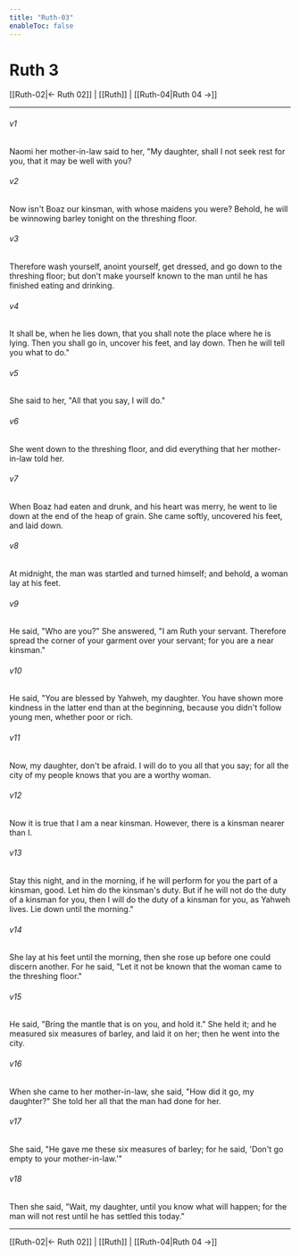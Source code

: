```yaml
---
title: "Ruth-03"
enableToc: false
---
```

# Ruth 3

[[Ruth-02|← Ruth 02]] | [[Ruth]] | [[Ruth-04|Ruth 04 →]]
***



###### v1 
Naomi her mother-in-law said to her, "My daughter, shall I not seek rest for you, that it may be well with you? 

###### v2 
Now isn't Boaz our kinsman, with whose maidens you were? Behold, he will be winnowing barley tonight on the threshing floor. 

###### v3 
Therefore wash yourself, anoint yourself, get dressed, and go down to the threshing floor; but don't make yourself known to the man until he has finished eating and drinking. 

###### v4 
It shall be, when he lies down, that you shall note the place where he is lying. Then you shall go in, uncover his feet, and lay down. Then he will tell you what to do." 

###### v5 
She said to her, "All that you say, I will do." 

###### v6 
She went down to the threshing floor, and did everything that her mother-in-law told her. 

###### v7 
When Boaz had eaten and drunk, and his heart was merry, he went to lie down at the end of the heap of grain. She came softly, uncovered his feet, and laid down. 

###### v8 
At midnight, the man was startled and turned himself; and behold, a woman lay at his feet. 

###### v9 
He said, "Who are you?" She answered, "I am Ruth your servant. Therefore spread the corner of your garment over your servant; for you are a near kinsman." 

###### v10 
He said, "You are blessed by Yahweh, my daughter. You have shown more kindness in the latter end than at the beginning, because you didn't follow young men, whether poor or rich. 

###### v11 
Now, my daughter, don't be afraid. I will do to you all that you say; for all the city of my people knows that you are a worthy woman. 

###### v12 
Now it is true that I am a near kinsman. However, there is a kinsman nearer than I. 

###### v13 
Stay this night, and in the morning, if he will perform for you the part of a kinsman, good. Let him do the kinsman's duty. But if he will not do the duty of a kinsman for you, then I will do the duty of a kinsman for you, as Yahweh lives. Lie down until the morning." 

###### v14 
She lay at his feet until the morning, then she rose up before one could discern another. For he said, "Let it not be known that the woman came to the threshing floor." 

###### v15 
He said, "Bring the mantle that is on you, and hold it." She held it; and he measured six measures of barley, and laid it on her; then he went into the city. 

###### v16 
When she came to her mother-in-law, she said, "How did it go, my daughter?" She told her all that the man had done for her. 

###### v17 
She said, "He gave me these six measures of barley; for he said, 'Don't go empty to your mother-in-law.'" 

###### v18 
Then she said, "Wait, my daughter, until you know what will happen; for the man will not rest until he has settled this today."

***
[[Ruth-02|← Ruth 02]] | [[Ruth]] | [[Ruth-04|Ruth 04 →]]
